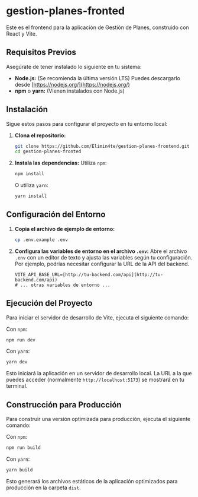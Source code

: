 # gestion-planes-fronted

Este es el frontend para la aplicación de Gestión de Planes, construido con React y Vite.

## Requisitos Previos

Asegúrate de tener instalado lo siguiente en tu sistema:

* **Node.js:** (Se recomienda la última versión LTS) Puedes descargarlo desde [https://nodejs.org/](https://nodejs.org/)
* **npm** o **yarn:** (Vienen instalados con Node.js)

## Instalación

Sigue estos pasos para configurar el proyecto en tu entorno local:

1.  **Clona el repositorio:**
    ```bash
    git clone https://github.com/Elimin4te/gestion-planes-frontend.git .
    cd gestion-planes-fronted
    ```

2.  **Instala las dependencias:**
    Utiliza `npm`:
    ```bash
    npm install
    ```
    O utiliza `yarn`:
    ```bash
    yarn install
    ```

## Configuración del Entorno

1.  **Copia el archivo de ejemplo de entorno:**
    ```bash
    cp .env.example .env
    ```

2.  **Configura las variables de entorno en el archivo `.env`:**
    Abre el archivo `.env` con un editor de texto y ajusta las variables según tu configuración. Por ejemplo, podrías necesitar configurar la URL de la API del backend.

    ```
    VITE_API_BASE_URL=[http://tu-backend.com/api](http://tu-backend.com/api)
    # ... otras variables de entorno ...
    ```

## Ejecución del Proyecto

Para iniciar el servidor de desarrollo de Vite, ejecuta el siguiente comando:

Con `npm`:
```bash
npm run dev
```

Con `yarn`:
```bash
yarn dev
```

Esto iniciará la aplicación en un servidor de desarrollo local. La URL a la que puedes acceder (normalmente `http://localhost:5173`) se mostrará en tu terminal.

## Construcción para Producción

Para construir una versión optimizada para producción, ejecuta el siguiente comando:

Con `npm`:
```bash
npm run build
```

Con `yarn`:
```bash
yarn build
```

Esto generará los archivos estáticos de la aplicación optimizados para producción en la carpeta `dist`.

